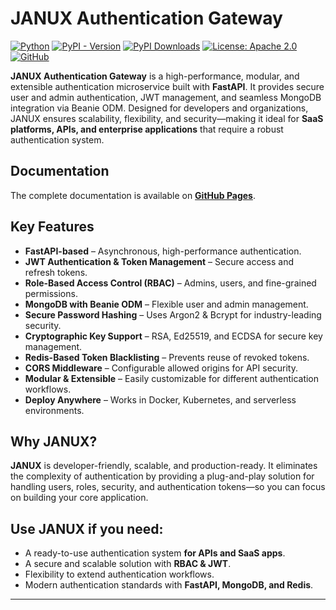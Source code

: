 # JANUX Authentication Gateway

[![Python](https://img.shields.io/badge/Python-3.10%2B-darkcyan)](https://pypi.org/project/janux-auth-gateway/)
[![PyPI - Version](https://img.shields.io/pypi/v/janux-auth-gateway?label=PyPI%20Version&color=green)](https://pypi.org/project/janux-auth-gateway/)
[![PyPI Downloads](https://static.pepy.tech/badge/janux-auth-gateway)](https://pepy.tech/projects/janux-auth-gateway)
[![License: Apache 2.0](https://img.shields.io/badge/License-Apache2.0-orange.svg)](https://github.com/fox-techniques/janux-auth-gateway/blob/main/LICENSE)
[![GitHub](https://img.shields.io/badge/GitHub-janux--auth--gateway-181717?logo=github)](https://github.com/fox-techniques/janux-auth-gateway)

**JANUX Authentication Gateway** is a high-performance, modular, and extensible authentication microservice built with **FastAPI**. It provides secure user and admin authentication, JWT management, and seamless MongoDB integration via Beanie ODM. Designed for developers and organizations, JANUX ensures scalability, flexibility, and security—making it ideal for **SaaS platforms, APIs, and enterprise applications** that require a robust authentication system.


## Documentation

The complete documentation is available on **[GitHub Pages](https://fox-techniques.github.io/janux-auth-gateway/)**.


## Key Features

- **FastAPI-based** – Asynchronous, high-performance authentication.
- **JWT Authentication & Token Management** – Secure access and refresh tokens.
- **Role-Based Access Control (RBAC)** – Admins, users, and fine-grained permissions.
- **MongoDB with Beanie ODM** – Flexible user and admin management.
- **Secure Password Hashing** – Uses Argon2 & Bcrypt for industry-leading security.
- **Cryptographic Key Support** – RSA, Ed25519, and ECDSA for secure key management.
- **Redis-Based Token Blacklisting** – Prevents reuse of revoked tokens.
- **CORS Middleware** – Configurable allowed origins for API security.
- **Modular & Extensible** – Easily customizable for different authentication workflows.
- **Deploy Anywhere** – Works in Docker, Kubernetes, and serverless environments.


## Why **JANUX**?

**JANUX** is developer-friendly, scalable, and production-ready. It eliminates the complexity of authentication by providing a plug-and-play solution for handling users, roles, security, and authentication tokens—so you can focus on building your core application.

## Use **JANUX** if you need:

- A ready-to-use authentication system **for APIs and SaaS apps**.
- A secure and scalable solution with **RBAC & JWT**.
- Flexibility to extend authentication workflows.
- Modern authentication standards with **FastAPI, MongoDB, and Redis**.

---
